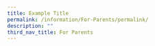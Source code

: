 ```yaml
---
title: Example Title
permalink: /information/For-Parents/permalink/
description: ""
third_nav_title: For Parents
---
```

